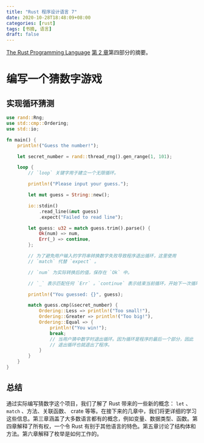 ```yaml
---
title: "Rust 程序设计语言 7"
date: 2020-10-28T18:48:09+08:00
categories: [rust]
tags: [书摘, 语言]
draft: false
---
```


[The Rust Programming Language][trpl] [第 2 章][source]第四部分的摘要。

<!--more-->

# 编写一个猜数字游戏

## 实现循环猜测

```rust
use rand::Rng;
use std::cmp::Ordering;
use std::io;

fn main() {
    println!("Guess the number!");

    let secret_number = rand::thread_rng().gen_range(1, 101);

    loop {
        // `loop` 关键字用于建立一个无限循环。

        println!("Please input your guess.");

        let mut guess = String::new();

        io::stdin()
            .read_line(&mut guess)
            .expect("Failed to read line");

        let guess: u32 = match guess.trim().parse() {
            Ok(num) => num,
            Err(_) => continue,
        };

        // 为了避免用户输入的字符串转换数字失败导致程序退出循环，这里使用
        // `match` 代替 `expect` 。

        // `num` 为实际转换后的值，保存在 `Ok` 中。

        // `_` 表示匹配任何 `Err` 。`continue` 表示结束当前循环，开始下一次循环。

        println!("You guessed: {}", guess);

        match guess.cmp(&secret_number) {
            Ordering::Less => println!("Too small!"),
            Ordering::Greater => println!("Too big!"),
            Ordering::Equal => {
                println!("You win!");
                break;
                // 当用户猜中数字时退出循环。因为循环是程序的最后一个部分，因此
                // 退出循环也就退出了程序。
            }
        }
    }
}
```

## 总结

通过实际编写猜数字这个项目，我们了解了 Rust 带来的一些新的概念： `let` 、 `match` 、方法、关联函数、 crate 等等。在接下来的几章中，我们将更详细的学习这些信息。第三章涵盖了大多数语言都有的概念，例如变量、数据类型、函数。第四章解释了所有权，一个令 Rust 有别于其他语言的特色。第五章讨论了结构体和方法。第六章解释了枚举是如何工作的。

[trpl]: https://doc.rust-lang.org/book/
[source]: https://doc.rust-lang.org/book/ch02-00-guessing-game-tutorial.html
